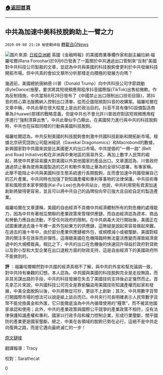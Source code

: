 ###  [:house:返回首頁](https://github.com/ourhimalayas/txt)
---

## 中共為加速中美科技脫鉤助上一臂之力
`2020-09-08 21:10 秘密翻译组` [轉載自GNews](https://gnews.org/zh-hant/342176/)

![](https://s3.amazonaws.com/gnews-media-offload/wp-content/uploads/2020/09/08201930/1-48.png)圖片來源: [日經亞洲網](https://asia.nikkei.com/Economy/Trade-war/The-great-US-China-tech-decoupling-Where-are-we-now) 
英國《金融時報》的美國商業專欄作家和副主編拉納·福羅哈爾(Rana Foroohar)於9月6日發表了一篇關於中共通過出口管制來“反制”美國對中共科技公司製裁的文章，並認為中共與美國的科技脫鉤會更利於中共發展科技開拓市場。但中共真的會如文章所分析那樣走向積極的發展方向嗎？

幾週前，美國總統唐納德·川普（Donald Trump）向中共科技公司字節跳動(ByteDance)施壓，要求將其短視頻應用程序抖音國際版(TikTok)出售給微軟。作為反制措施，中共當局8月28日發布了《中國禁止出口限制出口技術目錄》，將抖音的核心算法服務納入控制出口清單，從而企圖阻撓對抖音的收購案。福羅哈爾在文章中稱，中共此舉在很大程度上是出於政治目的。抖音不具有像5G設備製造商華為(Huawei)那樣的戰略意義，但是中共也不會允許川普政府對該短視頻應用程序進行“強制清算出售”。中共此舉似乎凸顯出，在美國努力進行與中共的科技脫鉤時，中共也在採取同樣的行動與美國科技脫鉤。

福羅哈爾認為，中共反制美國的科技脫鉤會刺激中共國科技創新和開拓新市場。根據北京研究諮詢公司龍洲經訊（Gavekal Dragonomics）和Macrobond的數據，新興國家對中共國來說是比美國更大的出口市場。中共提倡的“一帶一路” (Belt and Road Initiative)和在非洲與中東地區的貿易外交，再加上數字人民幣的崛起，將使中共更容易擴大對美國以外其他國家的產品出口。文章還認為，川普政府通過禁止華為使用美國製造的芯片和軟件來阻止華為的全球5G部署，有專家稱，此舉不能阻止中共與美國科技生態系統進行長期脫鉤，反而會加速中共國發展自己的芯片產業。中共同時也加強了對知識產權和專利等事物的法律保護。中共技術專家和風險資本家李開復(Kai-Fu Lee)也為中共站台，他說，中共利用現有資源加速創新將變得更容易，並且可以將中共自己的品牌投向早已強大且自給自足的製造產業。

福羅哈爾在文章還稱，美國的自由經濟不具備中共經濟體制所有的對危機的處理能力，因為中共有著相互關聯的產業政策來管理供應鏈，而自由經濟認為資本、商品和勞動力應自由流動，不受任何政府的限制。在中共病毒大流行開始後，美國正在試圖重建過去幾十年裡一直外包給東方的供應鏈，這無疑是說起來容易做起來難。在過去的幾十年中，由於部分產業供應鏈被外包，或規模減小或被壟斷，美國對經濟的關注多在效率而非彈性，這導緻美國在危機降臨時無法靈活應變而導致經濟衰退中的大規模裁員。相比之下，中共的出口在危機後的快速回升得益於政府對貸款以及對小型和大型企業在出口退稅方面的財政支持，這是自由經濟下的美國政府所不能做到的。

**評** ：福羅哈爾顯然對中共國的經濟真相不了解，與中共的外宣和幫兇論調一致，對中共持有樂觀的幻想。本人認為，中共國與美國的科技脫鉤完全是走投無路，而非其另謀出路的手段，中共的科技發展在失去了美國技術支持後必定戛然而止。首先拿芯片來說，中共國科技公司完全是靠偷騙盜用美國技術知識產權而起家和發展，中美全面脫鉤以後，中共將無從可抄，更談不上創新；其次，中共用數字貨幣打開國際市場的想法可以說是紙上談兵而已。中共央行司長明確表示人民幣數字貨幣不能兌換黃金和外匯，它只能徹底淪為中共內循環使用的“糧票”，而不被其他國家承認和使用；此外，中共的產業政策與國際公平競爭的產業政策不相符，沒有法律保護知識產權和專利，國家以行政手段和權力控制企業，形成行業壟斷，關乎國防的產業更是國家壟斷。總之，中美在各領域的脫鉤已勢在必行，這絕不是中共走向復興之路，而是它邁向最終滅亡的一步！

[原文鏈接](https://www.ft.com/content/371e139e-df4d-4ef8-9ed9-a92b97543af6)

翻譯報導：Tracy

校對：Sarathecat

0
